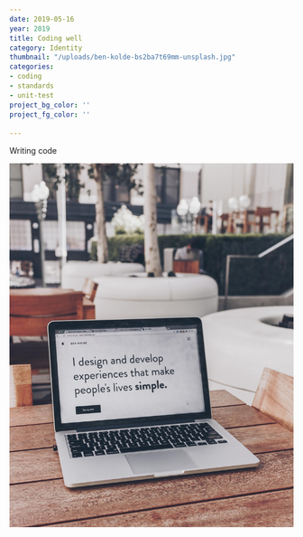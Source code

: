 ```yaml
---
date: 2019-05-16
year: 2019
title: Coding well
category: Identity
thumbnail: "/uploads/ben-kolde-bs2ba7t69mm-unsplash.jpg"
categories:
- coding
- standards
- unit-test
project_bg_color: ''
project_fg_color: ''

---
```

Writing code

![](/uploads/ben-kolde-bs2ba7t69mm-unsplash.jpg)